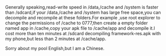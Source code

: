 Generally speaking,read-write speed in /data,/cache and /system is  faster than /sdcard,if your /data,/cache and /system has large free space,you can decompile and recompile at these folders.For example ,use root explorer to change the permissions of /cache to 0777,then create a empty folder named app in /cache,copy your apk file to /cache/app and decompile it.I cost more than ten minutes at /sdcard decompiling framework-res.apk with my phone,but less than 2 minutes at /cache/app.

Sorry about my pool English,but I am a Chinese.